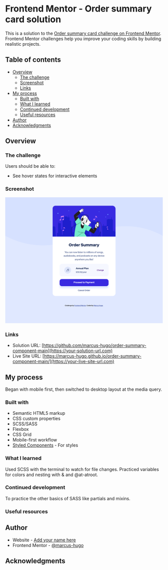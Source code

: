 # Frontend Mentor - Order summary card solution

This is a solution to the [Order summary card challenge on Frontend Mentor](https://www.frontendmentor.io/challenges/order-summary-component-QlPmajDUj). Frontend Mentor challenges help you improve your coding skills by building realistic projects.

## Table of contents

- [Overview](#overview)
  - [The challenge](#the-challenge)
  - [Screenshot](#screenshot)
  - [Links](#links)
- [My process](#my-process)
  - [Built with](#built-with)
  - [What I learned](#what-i-learned)
  - [Continued development](#continued-development)
  - [Useful resources](#useful-resources)
- [Author](#author)
- [Acknowledgments](#acknowledgments)

## Overview

### The challenge

Users should be able to:

- See hover states for interactive elements

### Screenshot

![](Screenshot-frontend-mentor-order-summary-card.png)

### Links

- Solution URL: [https://github.com/marcus-hugo/order-summary-component-main](https://your-solution-url.com)
- Live Site URL: [https://marcus-hugo.github.io/order-summary-component-main/](https://your-live-site-url.com)

## My process
Began with mobile first, then switched to desktop layout at the media
query.
### Built with

- Semantic HTML5 markup
- CSS custom properties
- SCSS/SASS
- Flexbox
- CSS Grid
- Mobile-first workflow
- [Styled Components](https://styled-components.com/) - For styles


### What I learned
Used SCSS with the terminal to watch for file changes. Practiced variables for colors and nesting with
& and @at-atroot.

### Continued development
To practice the other basics of SASS like partials and mixins.

### Useful resources


## Author

- Website - [Add your name here](https://www.your-site.com)
- Frontend Mentor - [@marcus-hugo](https://www.frontendmentor.io/profile/yourusername)


## Acknowledgments
